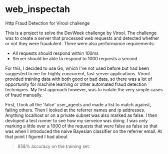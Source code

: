 # web_inspectah
Http Fraud Detection for Virool challenge

This is a project to solve the DevWeek challenge by Virool. The challenge was to create a server that processed web
requests and detected whether or not they were fraudulent. There were also performance requirements:
* All requests should respond within 100ms
* Server should be able to respond to 1000 requests a second

For this, I decided to use Go, which I've not used before but had been suggested to me for highly concurrent, fast
server applications. Virool provided training data with both good or bad data, so there was a lot of opportunity for
machine learning or other automated fraud detection techniques. My first approach however, was to isolate the very simple
cases of fraud manually.

First, I took all the 'false' user_agents and made a list to match against, failing others. Then I looked at the referrer
names and ip addresses. Anything localhost or on a private subnet was also marked as false. I then devloped a test
runner to see how my serveice was doing. I was only marking a little over a 1000 of the requests that were false as false
so that was when I introduced the naive Bayesian classifier on the referrer email. At that point I figured I had about
>85&% accuracy on the training set.
